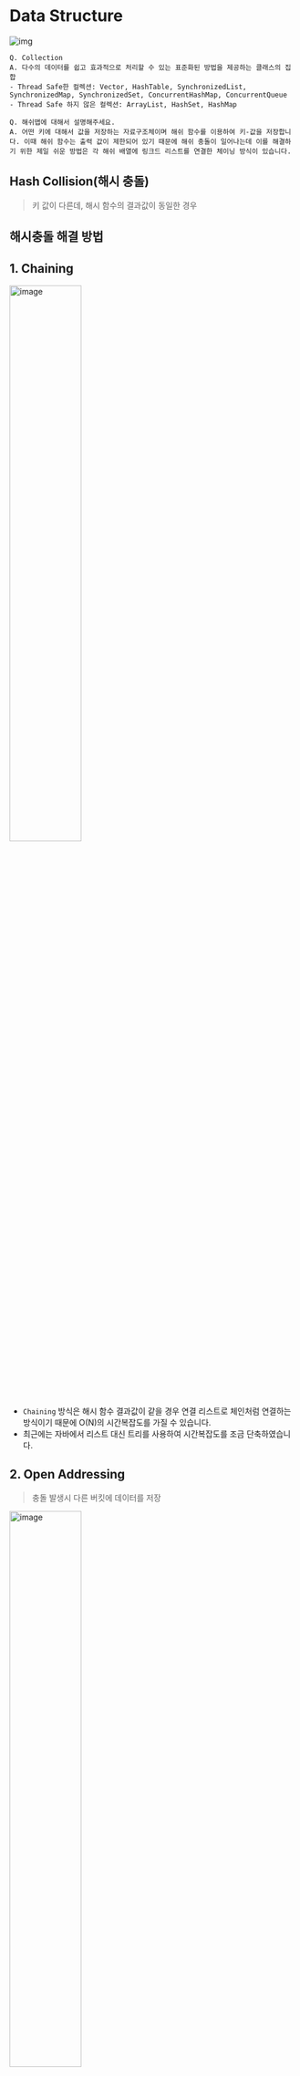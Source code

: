 # Data Structure
![img](https://github.com/f-lab-edu/hotel-java/assets/68748397/45b19457-1508-4bfe-af65-568b8c0e1ba6)

```
Q. Collection
A. 다수의 데이터를 쉽고 효과적으로 처리할 수 있는 표준화된 방법을 제공하는 클래스의 집합
- Thread Safe한 컬렉션: Vector, HashTable, SynchronizedList, SynchronizedMap, SynchronizedSet, ConcurrentHashMap, ConcurrentQueue
- Thread Safe 하지 않은 컬렉션: ArrayList, HashSet, HashMap
```

```
Q. 해쉬맵에 대해서 설명해주세요. 
A. 어떤 키에 대해서 값을 저장하는 자료구조체이며 해쉬 함수를 이용하여 키-값을 저장합니다. 이때 해쉬 함수는 출력 값이 제한되어 있기 때문에 해쉬 충돌이 일어나는데 이를 해결하기 위한 제일 쉬운 방법은 각 해쉬 배열에 링크드 리스트를 연결한 체이닝 방식이 있습니다.
```

## Hash Collision(해시 충돌)
> 키 값이 다른데, 해시 함수의 결과값이 동일한 경우

## 해시충돌 해결 방법
## **1. Chaining**

<img width="50%" alt="image" src="https://github.com/f-lab-edu/hotel-java/assets/68748397/9c3dc7f3-ae1f-4c0f-8a75-b2186b45535e">   

- `Chaining` 방식은 해시 함수 결과값이 같을 경우 연결 리스트로 체인처럼 연결하는 방식이기 때문에 O(N)의 시간복잡도를 가질 수 있습니다.
- 최근에는 자바에서 리스트 대신 트리를 사용하여 시간복잡도를 조금 단축하였습니다.

## **2. Open Addressing**
> 충돌 발생시 다른 버킷에 데이터를 저장

<img width="50%" alt="image" src="https://github.com/f-lab-edu/hotel-java/assets/68748397/145edd8d-54e6-4a6c-b61d-ac40540d00af">

- 해시 충돌 시 n칸만 건너뛴 버킷에 저장하면되기때문에 계산은 단순하나 검색 시 10번 인덱스의 값이 있기 때문에 11번으로 인덱스로 건너뛰고 11번에 넣으려했으나 또 11번 버킷에 데이터가 있는 상황이면 또 이동해야해서 이런식으로 검색하다보면 시간복잡도가 O(N)이 될 수 있습니다.
- 더 큰 문제는 데이터들이 특정 위치에만 밀집(clustering) 되는것 입니다. 좋은 해시펑션은 키를 고르게 분포 시키는 것 입니다. 밀집 될 수록 충돌로 데이터의 위치를 재탐색하면 곧 성능의 저하를 가져오기 때문입니다.

---

<img width="50%" alt="image" src="https://github.com/f-lab-edu/hotel-java/assets/68748397/acd0f3d2-9f7f-4622-8ec9-4bbd95fa10f4">

- 선형 탐색의 밀집하는 문제를 해결하기 위해 나왔으나 처음 해시 값 충돌이 일어난다면 결국 같은 위치에 밀집되는 문제가 발생

---

<img width="50%" alt="image" src="https://github.com/f-lab-edu/hotel-java/assets/68748397/cdc62138-0111-40e0-b84f-72f7dce51f77">

- 충돌 발생시 이동 폭을 구하는 해시펑션을 사용
- 클러스터링 문제 해결

---
## HashSet
- 중복된 데이터 저장 X
- 해시맵처럼 키밸류는 아니지만 마찬가지로 key를 저장한다. 
- 해시펑션을 통해서 인덱스의 위치를 찾아서 저장한다.

---

```
Q. Array vs LinkedList vs ArrayList
A. 
- Array: 연속된 메모리 공간에 존재
    - 장점: 순차적으로 데이터를 저장하기 때문에 index로 특정 요소 접근 가능
    - 단점: 정적 크기
- LinkedList: 각 노드가 데이터와 포인터를 가지고 있는 선형 데이터 자료 구조
    - 장점: 동적 크기, 배열의 복사나 재할당없이 데이터 추가 가능
    - 단점: 각 요소마다 포인터의 메모리 공간이 필요함, 포인터를 찾아가는 시간이 필요하기 때문에 배열에 비해 접근속도가 느리다., 삽입/삭제를 하려면 첫번째 원소부터 다 확인해봐야한다.
    - 추가/삭제: O(1), ArrayList처럼 밀거나 당겨줄 필요없이 포인터만 옮겨주면 되지만 current node 포인터가 해당 index까지 도달해야만 추가/삭제를 할 수 있기 때문에 전체적인 추가/삭제의 시간복잡도는 O(N)으로 볼 수 있습니다.
    - 검색: O(N)
- ArrayList: 연속된 메모리 공간에 존재
    - 장점: 동적 크기
    - 단점: 삽입/삭제 하는 경우에 복사가 일어나 성능 저하를 일으킬 수 있다.
    - 추가: O(1), 배열이 꽉 차있는 경우에 배열의 사이즈를 재할당하고 데이터를 옮기는 시간이 있기때문에 이런 경우엔 O(N) 
    - 추가/삭제: O(N), 데이터를 줄줄이 뒤로 밀어거나 당겨야 하기 때문, 추가적인 메모리 할당시 메모리 낭비
    - 검색: O(1)

* 조회를 많이 사용하면 배열 리스트, 쓰기를 많이 사용하면 연결 리스트를 선택
```
![image](https://github.com/f-lab-edu/hotel-java/assets/68748397/8a725964-5ae3-4388-ab7a-02ed51105a99)

<img width="858" alt="image" src="https://github.com/f-lab-edu/hotel-java/assets/68748397/312dc466-b2bd-4fbb-8e18-3fce7f66227f">

```
Q. ArrayList 내부적으로 어떻게 구현되어 있을까? 배열로 구현되어있다면 크기가 꽉차면 일반 배열처럼 예외가 발생할텐데 어떻게 무한히 데이터를 받을 수 있을까?
A. 첫 element를 add 할 때 배열의 resize가 발생하고 배열 크기는 10으로 설정된다. 이후 가지고 있던 용량이 꽉 찼을때 현재 용량의 1.5배(기존의 크기 + 기존의 크기 / 2)를 늘린 새로운 배열에 기존 배열을 copy한다.
```

```
Q. List vs Set vs Map
A.
- List는 기본적으로 데이터들이 순서대로 저장되며 중복을 허용한다.
- Set은 순서가 보장되지 않고 데이터들의 중복을 허용하지 않는다.
- Map은 순서가 보장되지 않고 Key 값의 중복은 허용하지 않지만 Value 값의 중복은 허용된다.
```

```
Q. TreeMap vs HashMap
A.
같은 Tree 구조로 이루어진 TreeSet과의 차이점은 TreeSet은 그냥 값만 저장한다면 TreeMap은 키와 값 형태로 저장한다.
TreeMap은 저장과 동시에 키가 자동 오름차순 정렬되며 숫자타입일 경우에는 값으로, 문자열 타입일 경우에는 유니코드로 정렬한다.
TreeMap은 HashMap 보다 성능은 떨어지나 정렬된 데이터를 조회해야하는 범위 검색이 필요한 경우 효율적이다.
TreeMap은 이진탐색트리의 문제점을 보완한 레드-블랙 트리로 이루어져있다.   
```

```
Q. LingkedHashMap이란  
A: HashMap의 모든 기능은 그대로 사용할 수 있다.
추가적으로, 저장된 데이터들의 순서를 유지한다.
순서를 유지하기 위해 이중 연결 리스트 (Doubly Linked List)를 사용한다.
따라서 메모리 사용량이 HashMap 보다 높다.
```

```
BST의 문제점:

BST의 입력 순서에 따라 트리가 불균형해질 수 있습니다. 즉, 트리의 한 쪽 가지가 다른 쪽에 비해 훨씬 더 깊게 나가는 현상이 발생할 수 있습니다. 이로 인해 탐색 시간이 효율적이지 않을 수 있습니다.

레드-블랙 트리는 균형을 유지하며, 어떤 노드도 다른 노드에 비해 더 많은 레벨을 가지지 않습니다. 이로 인해 최악의 경우에도 탐색 시간이 O(log n)으로 유지됩니다.
```
